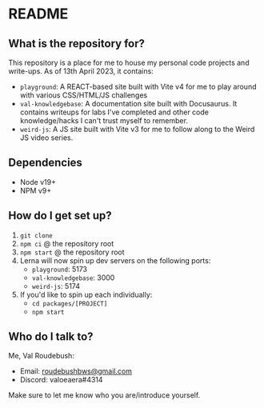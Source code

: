 # README

## What is the repository for?

This repository is a place for me to house my personal code projects and write-ups.
As of 13th April 2023, it contains:

- `playground`: A REACT-based site built with Vite v4 for me to play around with various CSS/HTML/JS challenges
- `val-knowledgebase`: A documentation site built with Docusaurus. It contains writeups for labs I've completed and other code knowledge/hacks I can't trust myself to remember.
- `weird-js`: A JS site built with Vite v3 for me to follow along to the Weird JS video series.

## Dependencies

- Node v19+
- NPM v9+

## How do I get set up?

1. `git clone`
2. `npm ci` @ the repository root
3. `npm start` @ the repository root
4. Lerna will now spin up dev servers on the following ports:
   - `playground`: 5173
   - `val-knowledgebase`: 3000
   - `weird-js`: 5174
5. If you'd like to spin up each individually:
   - `cd packages/[PROJECT]`
   - `npm start`

## Who do I talk to?

Me, Val Roudebush:

- Email: roudebushbws@gmail.com
- Discord: valoeaera#4314

Make sure to let me know who you are/introduce yourself.
